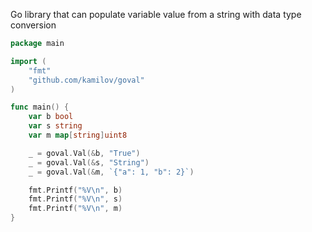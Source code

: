 Go library that can populate variable value from a string with data type conversion
```go
package main

import (
	"fmt"
	"github.com/kamilov/goval"
)

func main() {
	var b bool
	var s string
	var m map[string]uint8

	_ = goval.Val(&b, "True")
	_ = goval.Val(&s, "String")
	_ = goval.Val(&m, `{"a": 1, "b": 2}`)

	fmt.Printf("%V\n", b)
	fmt.Printf("%V\n", s)
	fmt.Printf("%V\n", m)
}
```